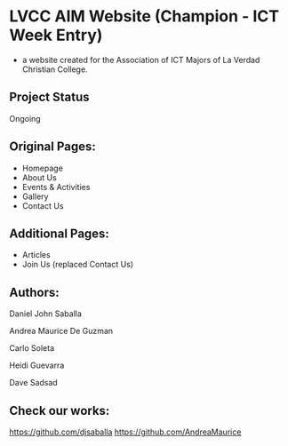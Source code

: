 # LVCC AIM Website (Champion - ICT Week Entry)
- a website created for the Association of ICT Majors of La Verdad Christian College.

## Project Status
Ongoing

## Original Pages:
- Homepage
- About Us
- Events & Activities
- Gallery
- Contact Us

## Additional Pages:
- Articles
- Join Us (replaced Contact Us)

## Authors: 
Daniel John Saballa

Andrea Maurice De Guzman

Carlo Soleta

Heidi Guevarra

Dave Sadsad

## Check our works:
https://github.com/djsaballa
https://github.com/AndreaMaurice